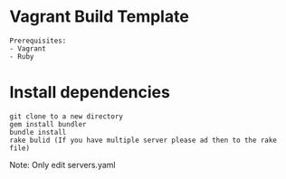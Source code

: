 # Vagrant Build Template
```
Prerequisites:
- Vagrant
- Ruby
```

# Install dependencies
```
git clone to a new directory
gem install bundler
bundle install
rake bulid (If you have multiple server please ad then to the rake file)
```

Note: Only edit servers.yaml
